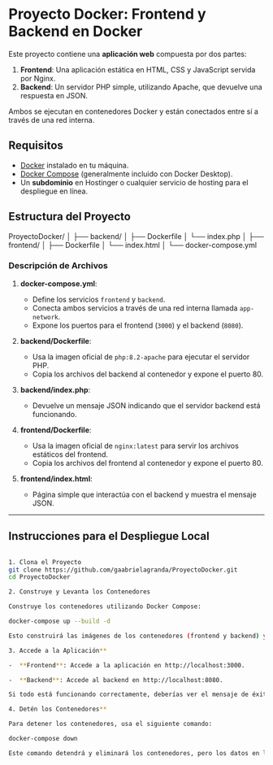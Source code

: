 # Proyecto Docker: Frontend y Backend en Docker

Este proyecto contiene una **aplicación web** compuesta por dos partes:
1. **Frontend**: Una aplicación estática en HTML, CSS y JavaScript servida por Nginx.
2. **Backend**: Un servidor PHP simple, utilizando Apache, que devuelve una respuesta en JSON.

Ambos se ejecutan en contenedores Docker y están conectados entre sí a través de una red interna.

## Requisitos

- [Docker](https://www.docker.com/products/docker-desktop) instalado en tu máquina.
- [Docker Compose](https://docs.docker.com/compose/) (generalmente incluido con Docker Desktop).
- Un **subdominio** en Hostinger o cualquier servicio de hosting para el despliegue en línea.

## Estructura del Proyecto

ProyectoDocker/
│
├── backend/
│   ├── Dockerfile
│   └── index.php
│
├── frontend/
│   ├── Dockerfile
│   └── index.html
│
└── docker-compose.yml

### Descripción de Archivos

1. **docker-compose.yml**:
   - Define los servicios `frontend` y `backend`.
   - Conecta ambos servicios a través de una red interna llamada `app-network`.
   - Expone los puertos para el frontend (`3000`) y el backend (`8080`).

2. **backend/Dockerfile**:
   - Usa la imagen oficial de `php:8.2-apache` para ejecutar el servidor PHP.
   - Copia los archivos del backend al contenedor y expone el puerto 80.

3. **backend/index.php**:
   - Devuelve un mensaje JSON indicando que el servidor backend está funcionando.

4. **frontend/Dockerfile**:
   - Usa la imagen oficial de `nginx:latest` para servir los archivos estáticos del frontend.
   - Copia los archivos del frontend al contenedor y expone el puerto 80.

5. **frontend/index.html**:
   - Página simple que interactúa con el backend y muestra el mensaje JSON.

---

## Instrucciones para el Despliegue Local

```bash

1. Clona el Proyecto
git clone https://github.com/gaabrielagranda/ProyectoDocker.git
cd ProyectoDocker

2. Construye y Levanta los Contenedores

Construye los contenedores utilizando Docker Compose:

docker-compose up --build -d

Esto construirá las imágenes de los contenedores (frontend y backend) y los iniciará en segundo plano.

3. Accede a la Aplicación**

-  **Frontend**: Accede a la aplicación en http://localhost:3000.

-  **Backend**: Accede al backend en http://localhost:8080.

Si todo está funcionando correctamente, deberías ver el mensaje de éxito tanto en el frontend como en el backend.

4. Detén los Contenedores**

Para detener los contenedores, usa el siguiente comando:

docker-compose down

Este comando detendrá y eliminará los contenedores, pero los datos en las imágenes no se perderán.
